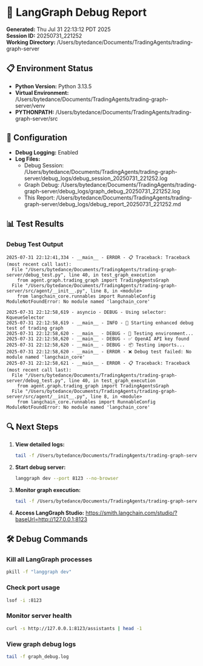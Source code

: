# 🐛 LangGraph Debug Report

**Generated:** Thu Jul 31 22:13:12 PDT 2025  
**Session ID:** 20250731_221252  
**Working Directory:** /Users/bytedance/Documents/TradingAgents/trading-graph-server

## 📋 Environment Status

- **Python Version:** Python 3.13.5
- **Virtual Environment:** /Users/bytedance/Documents/TradingAgents/trading-graph-server/venv
- **PYTHONPATH:** /Users/bytedance/Documents/TradingAgents/trading-graph-server/src

## 🔧 Configuration

- **Debug Logging:** Enabled
- **Log Files:**
  - Debug Session: /Users/bytedance/Documents/TradingAgents/trading-graph-server/debug_logs/debug_session_20250731_221252.log
  - Graph Debug: /Users/bytedance/Documents/TradingAgents/trading-graph-server/debug_logs/graph_debug_20250731_221252.log
  - This Report: /Users/bytedance/Documents/TradingAgents/trading-graph-server/debug_logs/debug_report_20250731_221252.md

## 📊 Test Results

### Debug Test Output
```
2025-07-31 22:12:41,334 - __main__ - ERROR - 📋 Traceback: Traceback (most recent call last):
  File "/Users/bytedance/Documents/TradingAgents/trading-graph-server/debug_test.py", line 40, in test_graph_execution
    from agent.graph.trading_graph import TradingAgentsGraph
  File "/Users/bytedance/Documents/TradingAgents/trading-graph-server/src/agent/__init__.py", line 8, in <module>
    from langchain_core.runnables import RunnableConfig
ModuleNotFoundError: No module named 'langchain_core'

2025-07-31 22:12:58,619 - asyncio - DEBUG - Using selector: KqueueSelector
2025-07-31 22:12:58,619 - __main__ - INFO - 🚀 Starting enhanced debug test of trading graph
2025-07-31 22:12:58,620 - __main__ - DEBUG - 🔑 Testing environment...
2025-07-31 22:12:58,620 - __main__ - DEBUG - ✅ OpenAI API key found
2025-07-31 22:12:58,620 - __main__ - DEBUG - 📦 Testing imports...
2025-07-31 22:12:58,620 - __main__ - ERROR - ❌ Debug test failed: No module named 'langchain_core'
2025-07-31 22:12:58,621 - __main__ - ERROR - 📋 Traceback: Traceback (most recent call last):
  File "/Users/bytedance/Documents/TradingAgents/trading-graph-server/debug_test.py", line 40, in test_graph_execution
    from agent.graph.trading_graph import TradingAgentsGraph
  File "/Users/bytedance/Documents/TradingAgents/trading-graph-server/src/agent/__init__.py", line 8, in <module>
    from langchain_core.runnables import RunnableConfig
ModuleNotFoundError: No module named 'langchain_core'

```

## 🔍 Next Steps

1. **View detailed logs:**
   ```bash
   tail -f /Users/bytedance/Documents/TradingAgents/trading-graph-server/debug_logs/debug_session_20250731_221252.log
   ```

2. **Start debug server:**
   ```bash
   langgraph dev --port 8123 --no-browser
   ```

3. **Monitor graph execution:**
   ```bash
   tail -f /Users/bytedance/Documents/TradingAgents/trading-graph-server/debug_logs/graph_debug_20250731_221252.log
   ```

4. **Access LangGraph Studio:**
   https://smith.langchain.com/studio/?baseUrl=http://127.0.0.1:8123

## 🛠️ Debug Commands

### Kill all LangGraph processes
```bash
pkill -f "langgraph dev"
```

### Check port usage
```bash
lsof -i :8123
```

### Monitor server health
```bash
curl -s http://127.0.0.1:8123/assistants | head -1
```

### View graph debug logs
```bash
tail -f graph_debug.log
```

